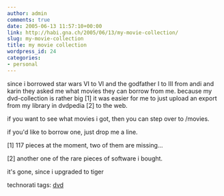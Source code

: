 ```yaml
---
author: admin
comments: true
date: 2005-06-13 11:57:10+00:00
link: http://habi.gna.ch/2005/06/13/my-movie-collection/
slug: my-movie-collection
title: my movie collection
wordpress_id: 24
categories:
- personal
---
```



since i borrowed star wars VI to VI and the godfather I to III from andi and karin they asked me what movies they can borrow from me. because my dvd-collection is rather big [1] it was easier for me to just upload an export from my library in dvdpedia [2] to the web.
  
if you want to see what movies i got, then you can step over to /movies.
  
if you'd like to borrow one, just drop me a line.
  

  
[1] 117 pieces at the moment, two of them are missing...
  
[2] another one of the rare pieces of software i bought.
  

  
it's gone, since i upgraded to tiger





technorati tags: [dvd](http://www.technorati.com/tag/dvd)
